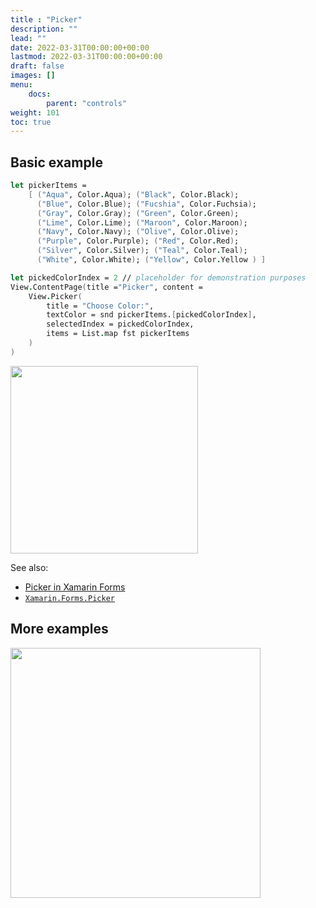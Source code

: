 ```yaml
---
title : "Picker"
description: ""
lead: ""
date: 2022-03-31T00:00:00+00:00
lastmod: 2022-03-31T00:00:00+00:00
draft: false
images: []
menu:
    docs:
        parent: "controls"
weight: 101
toc: true
---
```


## Basic example

```fs
let pickerItems =
    [ ("Aqua", Color.Aqua); ("Black", Color.Black);
      ("Blue", Color.Blue); ("Fucshia", Color.Fuchsia);
      ("Gray", Color.Gray); ("Green", Color.Green);
      ("Lime", Color.Lime); ("Maroon", Color.Maroon);
      ("Navy", Color.Navy); ("Olive", Color.Olive);
      ("Purple", Color.Purple); ("Red", Color.Red);
      ("Silver", Color.Silver); ("Teal", Color.Teal);
      ("White", Color.White); ("Yellow", Color.Yellow ) ]

let pickedColorIndex = 2 // placeholder for demonstration purposes
View.ContentPage(title ="Picker", content =
    View.Picker(
        title = "Choose Color:",
        textColor = snd pickerItems.[pickedColorIndex],
        selectedIndex = pickedColorIndex,
        items = List.map fst pickerItems
    )
)
```

<img src="images/view/Picker-adr-basic.png" width="300">

See also:

* [Picker in Xamarin Forms](https://docs.microsoft.com/en-us/xamarin/xamarin-forms/user-interface/Picker)
* [`Xamarin.Forms.Picker`](https://docs.microsoft.com/en-us/dotnet/api/Xamarin.Forms.Picker)

## More examples

<img src="https://user-images.githubusercontent.com/52166903/60177361-9d737900-9810-11e9-87a2-ade4880f7222.png" width="400">
